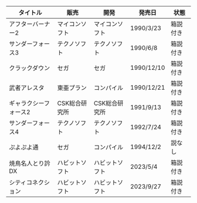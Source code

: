 | タイトル | 販売 | 開発 | 発売日 | 状態 |
| ---- | ---- | ---- | ---- | ---- |
| アフターバーナー2 | マイコンソフト | マイコンソフト | 1990/3/23 | 箱説付き |
| サンダーフォース3 | テクノソフト | テクノソフト | 1990/6/8 | 箱説付き |
| クラックダウン | セガ | セガ | 1990/12/10 | 箱説付き |
| 武者アレスタ | 東亜プラン | コンパイル | 1990/12/21 | 箱説付き |
| ギャラクシーフォース2 | CSK総合研究所 | CSK総合研究所 | 1991/9/13 | 箱説付き |
| サンダーフォース4 | テクノソフト | テクノソフト | 1992/7/24 | 箱説付き |
| ぷよぷよ通 | セガ | コンパイル | 1994/12/2 | 説なし |
| 焼鳥名人とり訡DX | ハビットソフト | ハビットソフト | 2023/5/4 | 箱説付き |
| シティコネクション | ハビットソフト | ハビットソフト | 2023/9/27 | 箱説付き |
